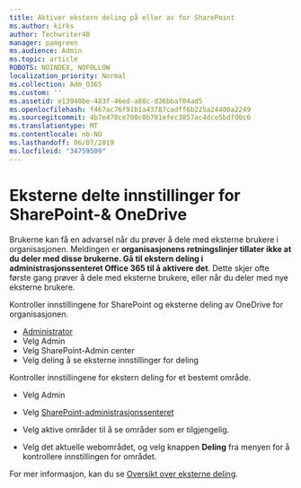 ```yaml
---
title: Aktiver ekstern deling på eller av for SharePoint
ms.author: kirks
author: Techwriter40
manager: pamgreen
ms.audience: Admin
ms.topic: article
ROBOTS: NOINDEX, NOFOLLOW
localization_priority: Normal
ms.collection: Adm_O365
ms.custom: ''
ms.assetid: e13940be-483f-46ed-a88c-d36bbaf04ad5
ms.openlocfilehash: f467ac76f91b1a43787cadff6b225a24400a2249
ms.sourcegitcommit: 4b7e478ce700c0b781efec3857ac4dce5bdf00c6
ms.translationtype: MT
ms.contentlocale: nb-NO
ms.lasthandoff: 06/07/2019
ms.locfileid: "34759509"
---
```

# <a name="external-sharing-settings-for-sharepoint--onedrive"></a>Eksterne delte innstillinger for SharePoint-& OneDrive

Brukerne kan få en advarsel når du prøver å dele med eksterne brukere i organisasjonen. Meldingen er **organisasjonens retningslinjer tillater ikke at du deler med disse brukerne. Gå til ekstern deling i administrasjonssenteret Office 365 til å aktivere det**. Dette skjer ofte første gang prøver å dele med eksterne brukere, eller når du deler med nye eksterne brukere.

Kontroller innstillingene for SharePoint og eksterne deling av OneDrive for organisasjonen.

- [Administrator](https://admin.microsoft.com/AdminPortal/Home#/homepage">https://admin.microsoft.com/)
- Velg Admin
- Velg SharePoint-Admin center
- Velg deling å se eksterne innstillinger for deling

Kontroller innstillingene for ekstern deling for et bestemt område.

- Velg Admin

- Velg [SharePoint-administrasjonssenteret](https://admin.microsoft.com/AdminPortal/Home#/homepage">https://admin.microsoft.com/)

- Velg aktive områder til å se områder som er tilgjengelig.
- Velg det aktuelle webområdet, og velg knappen **Deling** fra menyen for å kontrollere innstillingen for området.

For mer informasjon, kan du se [Oversikt over eksterne deling](https://docs.microsoft.com/sharepoint/external-sharing-overview).